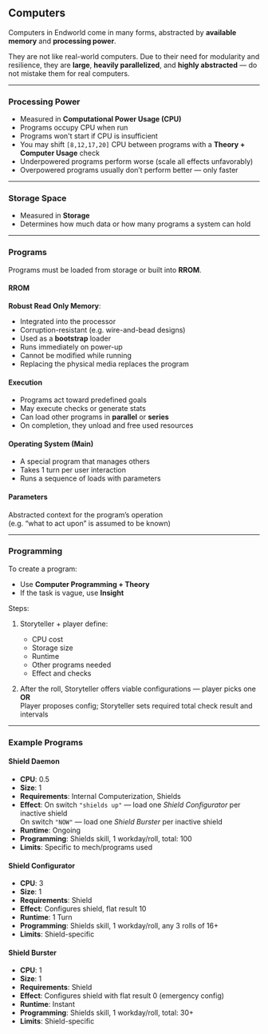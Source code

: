 ## Computers

Computers in Endworld come in many forms, abstracted by **available memory** and **processing power**.

They are not like real-world computers. Due to their need for modularity and resilience, they are **large**, **heavily parallelized**, and **highly abstracted** — do not mistake them for real computers.

---

### Processing Power

- Measured in **Computational Power Usage (CPU)**
- Programs occupy CPU when run
- Programs won't start if CPU is insufficient
- You may shift `[8,12,17,20]` CPU between programs with a **Theory + Computer Usage** check
- Underpowered programs perform worse (scale all effects unfavorably)
- Overpowered programs usually don’t perform better — only faster

---

### Storage Space

- Measured in **Storage**
- Determines how much data or how many programs a system can hold

---

### Programs

Programs must be loaded from storage or built into **RROM**.

#### RROM

**Robust Read Only Memory**:
- Integrated into the processor
- Corruption-resistant (e.g. wire-and-bead designs)
- Used as a **bootstrap** loader
- Runs immediately on power-up
- Cannot be modified while running
- Replacing the physical media replaces the program

#### Execution

- Programs act toward predefined goals
- May execute checks or generate stats
- Can load other programs in **parallel** or **series**
- On completion, they unload and free used resources

#### Operating System (Main)

- A special program that manages others
- Takes 1 turn per user interaction
- Runs a sequence of loads with parameters

#### Parameters

Abstracted context for the program’s operation  
(e.g. “what to act upon” is assumed to be known)

---

### Programming

To create a program:
- Use **Computer Programming + Theory**
- If the task is vague, use **Insight**

Steps:
1. Storyteller + player define:
   - CPU cost
   - Storage size
   - Runtime
   - Other programs needed
   - Effect and checks

2. After the roll, Storyteller offers viable configurations — player picks one  
   **OR**  
   Player proposes config; Storyteller sets required total check result and intervals

---

### Example Programs

#### Shield Daemon
- **CPU**: 0.5
- **Size**: 1
- **Requirements**: Internal Computerization, Shields  
- **Effect**: On switch `"shields up"` — load one *Shield Configurator* per inactive shield  
  On switch `"NOW"` — load one *Shield Burster* per inactive shield  
- **Runtime**: Ongoing  
- **Programming**: Shields skill, 1 workday/roll, total: 100  
- **Limits**: Specific to mech/programs used

#### Shield Configurator
- **CPU**: 3  
- **Size**: 1  
- **Requirements**: Shield  
- **Effect**: Configures shield, flat result 10  
- **Runtime**: 1 Turn  
- **Programming**: Shields skill, 1 workday/roll, any 3 rolls of 16+  
- **Limits**: Shield-specific

#### Shield Burster
- **CPU**: 1  
- **Size**: 1  
- **Requirements**: Shield  
- **Effect**: Configures shield with flat result 0 (emergency config)  
- **Runtime**: Instant  
- **Programming**: Shields skill, 1 workday/roll, total: 30+  
- **Limits**: Shield-specific
